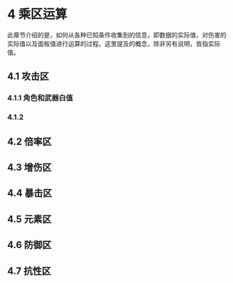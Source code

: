 # 4 乘区运算
此章节介绍的是，如何从各种已知条件收集到的信息，即数据的实际值，对伤害的实际值以及面板值进行运算的过程。这里提及的概念，除非另有说明，皆指实际值。

## 4.1 攻击区
### 4.1.1 角色和武器白值

### 4.1.2 

## 4.2 倍率区

## 4.3 增伤区

## 4.4 暴击区

## 4.5 元素区

## 4.6 防御区

## 4.7 抗性区